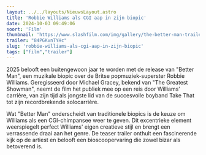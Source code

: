 ```yaml
---
layout: ../../layouts/NieuwsLayout.astro
title: 'Robbie Williams als CGI aap in zijn biopic'
date: 2024-10-03 09:49:06
soort: 'Film'
thumbnail: 'https://www.slashfilm.com/img/gallery/the-better-man-trailer-teases-the-single-strangest-biopic-movie-ever-made/better-man-is-the-greatest-showman-on-drugs-1727877939.jpg'
trailer: "84PGKvnTYHc"
slug: 'robbie-williams-als-cgi-aap-in-zijn-biopic'
tags: ["film","trailer"]
---
```


2025 belooft een buitengewoon jaar te worden met de release van "Better Man", een muzikale biopic over de Britse popmuziek-superster Robbie Williams. Geregisseerd door Michael Gracey, bekend van "The Greatest Showman", neemt de film het publiek mee op een reis door Williams' carrière, van zijn tijd als jongste lid van de succesvolle boyband Take That tot zijn recordbrekende solocarrière.

Wat "Better Man" onderscheidt van traditionele biopics is de keuze om Williams als een CGI-chimpansee weer te geven. Dit excentrieke element weerspiegelt perfect Williams' eigen creatieve stijl en brengt een verrassende draai aan het genre. De teaser trailer onthult een fascinerende kijk op de artiest en belooft een bioscoopervaring die zowel bizar als betoverend is.